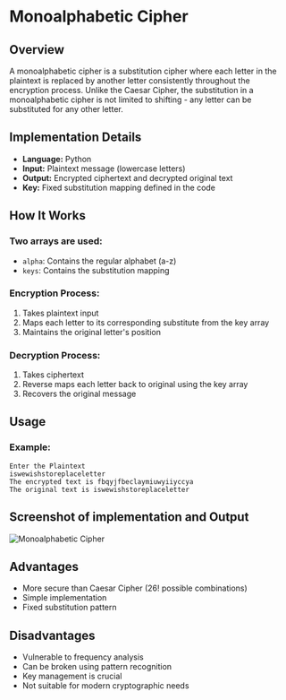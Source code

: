 # Monoalphabetic Cipher

## Overview

A monoalphabetic cipher is a substitution cipher where each letter in the plaintext is replaced by another letter consistently throughout the encryption process. Unlike the Caesar Cipher, the substitution in a monoalphabetic cipher is not limited to shifting - any letter can be substituted for any other letter.

## Implementation Details

- **Language:** Python
- **Input:** Plaintext message (lowercase letters)
- **Output:** Encrypted ciphertext and decrypted original text
- **Key:** Fixed substitution mapping defined in the code

## How It Works

### Two arrays are used:

- `alpha`: Contains the regular alphabet (a-z)
- `keys`: Contains the substitution mapping

### Encryption Process:

1. Takes plaintext input
2. Maps each letter to its corresponding substitute from the key array
3. Maintains the original letter's position

### Decryption Process:

1. Takes ciphertext
2. Reverse maps each letter back to original using the key array
3. Recovers the original message

## Usage

### Example:

```shell
Enter the Plaintext
iswewishstoreplaceletter
The encrypted text is fbqyjfbeclaymiuwyiiyccya
The original text is iswewishstoreplaceletter
```

## Screenshot of implementation and Output

![Monoalphabetic Cipher](./images/Monoalphabetic%20Cipher.png)

## Advantages

- More secure than Caesar Cipher (26! possible combinations)
- Simple implementation
- Fixed substitution pattern

## Disadvantages

- Vulnerable to frequency analysis
- Can be broken using pattern recognition
- Key management is crucial
- Not suitable for modern cryptographic needs
